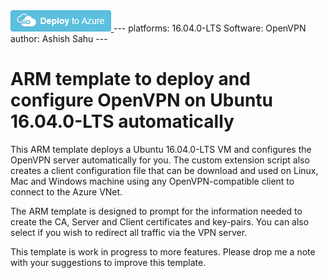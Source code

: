 <a href="https://portal.azure.com/#create/Microsoft.Template/uri/https%3A%2F%2Fraw.githubusercontent.com%2Fashisa%2Fopenvpn-ubuntu%2Fmaster%2Fazuredeploy.json" target="_blank">
<img src="https://raw.githubusercontent.com/Azure/azure-quickstart-templates/master/1-CONTRIBUTION-GUIDE/images/deploytoazure.png"/>
</a>
---
platforms: 16.04.0-LTS
Software: OpenVPN
author: Ashish Sahu
---

# ARM template to deploy and configure OpenVPN on Ubuntu 16.04.0-LTS automatically

This ARM template deploys a Ubuntu 16.04.0-LTS VM and configures the OpenVPN server automatically for you. The custom extension script also creates a client configuration file that can be download and used on  Linux, Mac and Windows machine using any OpenVPN-compatible client to connect to the Azure VNet.

The ARM template is designed to prompt for the information needed to create the CA, Server and Client certificates and key-pairs. You can also select if you wish to redirect all traffic via the VPN server.

This template is work in progress to more features. Please drop me a note with your suggestions to improve this template.


